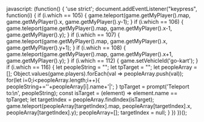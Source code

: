 javascript: (function() {
    'use strict';
    document.addEventListener("keypress", function(i) {
        if (i.which == 105) {
            game.teleport(game.getMyPlayer().map, game.getMyPlayer().x, game.getMyPlayer().y-1);
        }
        if (i.which == 106) {
            game.teleport(game.getMyPlayer().map, game.getMyPlayer().x-1, game.getMyPlayer().y);
        }
        if (i.which == 107) {
            game.teleport(game.getMyPlayer().map, game.getMyPlayer().x, game.getMyPlayer().y+1);
        }
        if (i.which == 108) {
            game.teleport(game.getMyPlayer().map, game.getMyPlayer().x+1, game.getMyPlayer().y);
        }
        if (i.which == 112) {
            game.setVehicleId('go-kart');
        }
        if (i.which == 116) {
            let peopleString = "";
            let tpTarget = "";
            let peopleArray = [];
            Object.values(game.players).forEach(val => peopleArray.push(val));
            for(let i=0;i<peopleArray.length;i++){
                peopleString+=''+peopleArray[i].name+'|';
            }
            tpTarget = prompt('Teleport to:\n', peopleString);
            const isTarget = (element) => element.name == tpTarget;
            let targetIndex = peopleArray.findIndex(isTarget);
            game.teleport(peopleArray[targetIndex].map, peopleArray[targetIndex].x, peopleArray[targetIndex].y);
            peopleArray=[];
            targetIndex = null;
        }
    })
})();
